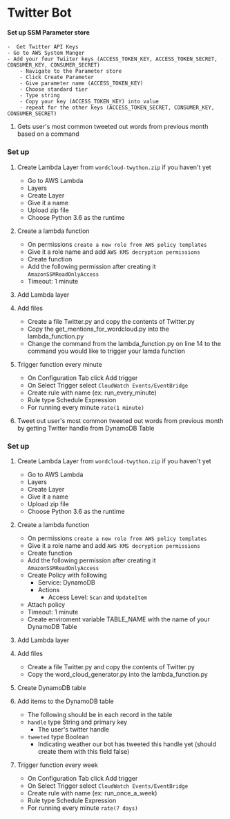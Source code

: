 
# Twitter Bot

#### Set up SSM Parameter store
    -  Get Twitter API Keys
    - Go to AWS System Manger
    - Add your four Twiiter keys (ACCESS_TOKEN_KEY, ACCESS_TOKEN_SECRET, CONSUMER_KEY, CONSUMER_SECRET)
        - Navigate to the Parameter store
        - Click Create Parameter
        - Give parameter name (ACCESS_TOKEN_KEY)
        - Choose standard tier
        - Type string
        - Copy your key (ACCESS_TOKEN_KEY) into value
        - repeat for the other keys (ACCESS_TOKEN_SECRET, CONSUMER_KEY, CONSUMER_SECRET)
        

1. Gets user's most common tweeted out words from previous month based on a command

### Set up

1. Create Lambda Layer from ```wordcloud-twython.zip``` if you haven't yet
    - Go to AWS Lambda
    - Layers
    - Create Layer
    - Give it a name
    - Upload zip file
    - Choose Python 3.6 as the runtime


2. Create a lambda function
    - On permissions ```create a new role from AWS policy templates```
    - Give it a role name and add ```AWS KMS decryption permissions```
    - Create function
    - Add the following permission after creating it ```AmazonSSMReadOnlyAccess``` 
    - Timeout: 1 minute

3. Add Lambda layer

4. Add files
    - Create a file Twitter.py and copy the contents of Twitter.py
    - Copy the get_mentions_for_wordcloud.py into the lambda_function.py
    - Change the command from the lambda_function.py on line 14 to the command you would like to trigger your lamda function

5. Trigger function every minute
    - On Configuration Tab click Add trigger
    - On Select Trigger select ```CloudWatch Events/EventBridge```
    - Create rule with name (ex: run_every_minute)
    - Rule type Schedule Expression
    - For running every minute ```rate(1 minute)```


2. Tweet out user's most common tweeted out words from previous month by getting Twitter handle from DynamoDB Table

### Set up

1. Create Lambda Layer from ```wordcloud-twython.zip``` if you haven't yet
    - Go to AWS Lambda
    - Layers
    - Create Layer
    - Give it a name
    - Upload zip file
    - Choose Python 3.6 as the runtime

2. Create a lambda function
    - On permissions ```create a new role from AWS policy templates```
    - Give it a role name and add ```AWS KMS decryption permissions```
    - Create function
    - Add the following permission after creating it ```AmazonSSMReadOnlyAccess``` 
    - Create Policy with following
        - Service: DynamoDB
        - Actions
            - Access Level: ```Scan``` and  ```UpdateItem```
    - Attach policy
    - Timeout: 1 minute
    - Create enviroment variable TABLE_NAME with the name of your DynamoDB Table

3. Add Lambda layer

4. Add files
    - Create a file Twitter.py and copy the contents of Twitter.py
    - Copy the word_cloud_generator.py into the lambda_function.py

5. Create DynamoDB table

6. Add items to the DynamoDB table
    - The following should be in each record in the table
    - ```handle```  type String and primary key
        - The user's twitter handle
    - ```tweeted``` type Boolean
        - Indicating weather our bot has tweeted this handle yet (should create them with this field false)
        
7. Trigger function every week
    - On Configuration Tab click Add trigger
    - On Select Trigger select ```CloudWatch Events/EventBridge```
    - Create rule with name (ex: run_once_a_week)
    - Rule type Schedule Expression
    - For running every minute ```rate(7 days)```

